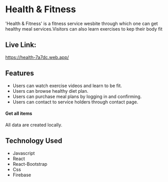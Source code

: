 
# Health & Fitness

'Health & Fitness' is a fitness service wesbite through which one can get healthy meal services.Visitors can also learn exercises to kep their body fit
 
## Live Link:
https://health-7a7dc.web.app/

## Features
- Users can watch exercise videos and learn to be fit.
- Users can browse healthy diet plan.
- Users can purchase meal plans by logging in and confirming.
- Users can contact to service holders through contact page.

#### Get all items
All data are created locally.

## Technology Used

- Javascript
- React
- React-Bootstrap
- Css
- Firebase


  